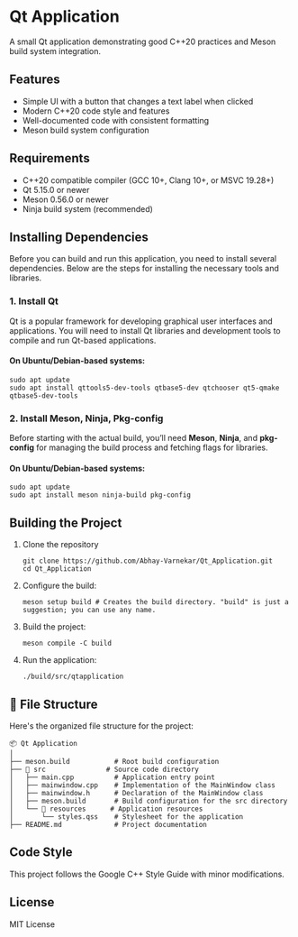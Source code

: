 # Qt Application

A small Qt application demonstrating good C++20 practices and Meson build system integration.

## Features

- Simple UI with a button that changes a text label when clicked
- Modern C++20 code style and features
- Well-documented code with consistent formatting
- Meson build system configuration

## Requirements

- C++20 compatible compiler (GCC 10+, Clang 10+, or MSVC 19.28+)
- Qt 5.15.0 or newer
- Meson 0.56.0 or newer
- Ninja build system (recommended)

## Installing Dependencies

Before you can build and run this application, you need to install several dependencies. Below are the steps for installing the necessary tools and libraries.

### 1. Install Qt

Qt is a popular framework for developing graphical user interfaces and applications. You will need to install Qt libraries and development tools to compile and run Qt-based applications. 

#### On Ubuntu/Debian-based systems:
   ```
  sudo apt update
  sudo apt install qttools5-dev-tools qtbase5-dev qtchooser qt5-qmake qtbase5-dev-tools
   ```  
### 2. Install Meson, Ninja, Pkg-config

Before starting with the actual build, you’ll need **Meson**, **Ninja**, and **pkg-config** for managing the build process and fetching flags for libraries.

#### On Ubuntu/Debian-based systems:
   ```
  sudo apt update
  sudo apt install meson ninja-build pkg-config
   ```

## Building the Project

1. Clone the repository
   ```
   git clone https://github.com/Abhay-Varnekar/Qt_Application.git
   cd Qt_Application
   ```
2. Configure the build:
   ```
   meson setup build # Creates the build directory. "build" is just a suggestion; you can use any name.
   ```
3. Build the project:
   ```
   meson compile -C build
   ```
4. Run the application:
   ```
   ./build/src/qtapplication
   ```

## **📂 File Structure**

Here's the organized file structure for the project:

```plaintext
📦 Qt Application
│
├── meson.build           # Root build configuration
├── 📁 src               # Source code directory
│   ├── main.cpp          # Application entry point
│   ├── mainwindow.cpp    # Implementation of the MainWindow class
│   ├── mainwindow.h      # Declaration of the MainWindow class
│   ├── meson.build       # Build configuration for the src directory
│   └── 📁 resources      # Application resources
│       └── styles.qss    # Stylesheet for the application
├── README.md             # Project documentation 
```
## Code Style

This project follows the Google C++ Style Guide with minor modifications.

## License

MIT License
